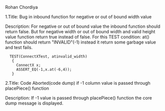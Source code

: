Rohan Chordiya

1.Title:
       Bug in inbound function for negative or out of bound width value

  Description:
       For negative or out of bound  value the inbound function should
       return false. But for negative width or out of bound width and valid height
       value function return true instead of false.
       For this TEST condition: at() function should return "INVALID"(-1) instead it
       return some garbage value and test fails.

      TEST(ConnectXTest, atinvalid_width)
       {
         ConnectX x;
       	 ASSERT_EQ(-1,x.at(-6,4));
       }

2.Title:
      Code Aborted(code dump) if -1 column value is passed through placePiece()
      function

  Description:
      If -1 value is passed through placePiece() function the core dump message is
      displayed.   
